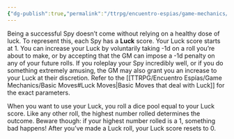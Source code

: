 ```yaml
---
{"dg-publish":true,"permalink":"/ttrpg/encuentro-espias/game-mechanics/luck/","tags":["TTRPG/Games/EE"]}
---
```


Being a successful Spy doesn’t come without relying on a healthy dose of luck. To represent this, each Spy has a **Luck** score. Your Luck score starts at 1. You can increase your Luck by voluntarily taking -1d on a roll you’re about to make, or by accepting that the GM can impose a -1d penalty on any of your future rolls. If you roleplay your Spy incredibly well, or if you do something extremely amusing, the GM may also grant you an increase to your Luck at their discretion. Refer to the [[TTRPG/Encuentro Espías/Game Mechanics/Basic Moves#Luck Moves\|Basic Moves that deal with Luck]] for the exact parameters.

When you want to use your Luck, you roll a dice pool equal to your Luck score. Like any other roll, the highest number rolled determines the outcome. Beware though: if your highest number rolled is a 1, something bad happens! After you’ve made a Luck roll, your Luck score resets to 0.